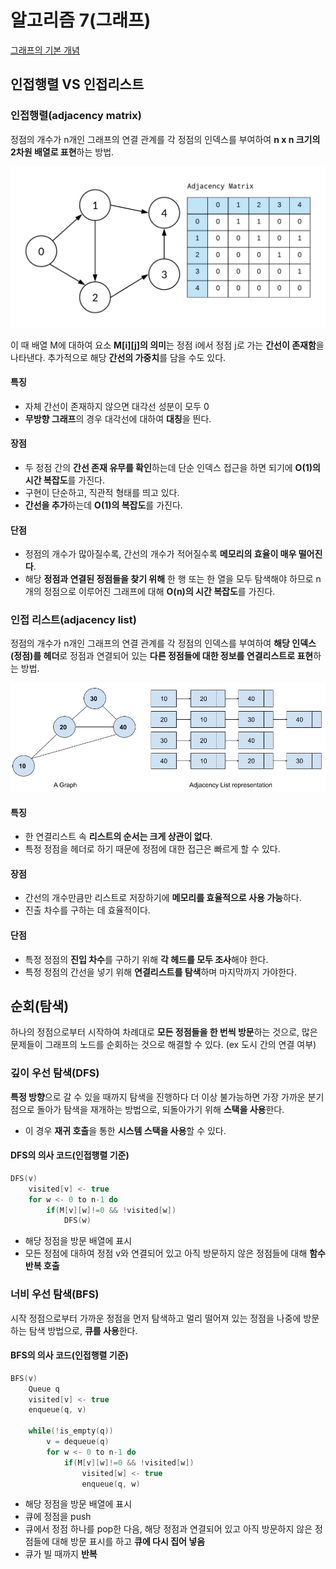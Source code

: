 # 알고리즘 7(그래프)

[그래프의 기본 개념]()

## 인접행렬 VS 인접리스트

### 인접행렬(adjacency matrix)

 정점의 개수가 n개인 그래프의 연결 관계를 각 정점의 인덱스를 부여하여 **n x n 크기의 2차원 배열로 표현**하는 방법.

![adjacent_matrix](https://github.com/presentnine/Algorithm/blob/master/Algorithm7/adjacent_matrix.png)

 이 때 배열 M에 대하여 요소 **M\[i]\[j]의 의미**는 정점 i에서 정점 j로 가는 **간선이 존재함**을 나타낸다. 추가적으로 해당 **간선의 가중치**를 담을 수도 있다.



#### 특징

* 자체 간선이 존재하지 않으면 대각선 성분이 모두 0
* **무방향 그래프**의 경우 대각선에 대하여 **대칭**을 띈다.

#### 장점

* 두 정점 간의 **간선 존재 유무를 확인**하는데 단순 인덱스 접근을 하면 되기에 **O(1)의 시간 복잡도**를 가진다.
* 구현이 단순하고, 직관적 형태를 띄고 있다.
* **간선을 추가**하는데 **O(1)의 복잡도**를 가진다.

#### 단점

* 정점의 개수가 많아질수록, 간선의 개수가 적어질수록 **메모리의 효율이 매우 떨어진다**.
* 해당 **정점과 연결된 정점들을 찾기 위해** 한 행 또는 한 열을 모두 탐색해야 하므로 n개의 정점으로 이루어진 그래프에 대해 **O(n)의 시간 복잡도**를 가진다.



### 인접 리스트(adjacency list)

 정점의 개수가 n개인 그래프의 연결 관계를 각 정점의 인덱스를 부여하여 **해당 인덱스(정점)를 헤더**로 정점과 연결되어 있는 **다른 정점들에 대한 정보를 연결리스트로 표현**하는 방법.

![adjacency_list](https://github.com/presentnine/Algorithm/blob/master/Algorithm7/adjacency_list.png)

#### 특징

* 한 연결리스트 속 **리스트의 순서는 크게 상관이 없다**.
* 특정 정점을 헤더로 하기 때문에 정점에 대한 접근은 빠르게 할 수 있다.

#### 장점

* 간선의 개수만큼만 리스트로 저장하기에 **메모리를 효율적으로 사용 가능**하다.
* 진출 차수를 구하는 데 효율적이다.

#### 단점

* 특정 정점의 **진입 차수**를 구하기 위해 **각 헤드를 모두 조사**해야 한다.
* 특정 정점의 간선을 넣기 위해 **연결리스트를 탐색**하며 마지막까지 가야한다.



## 순회(탐색)

 하나의 정점으로부터 시작하여 차례대로 **모든 정점들을 한 번씩 방문**하는 것으로, 많은 문제들이 그래프의 노드를 순회하는 것으로 해결할 수 있다. (ex 도시 간의 연결 여부)



### 깊이 우선 탐색(DFS)

 **특정 방향**으로 갈 수 있을 때까지 탐색을 진행하다 더 이상 불가능하면 가장 가까운 분기점으로 돌아가 탐색을 재개하는 방법으로, 되돌아가기 위해 **스택을 사용**한다.

* 이 경우 **재귀 호출**을 통한 **시스템 스택을 사용**할 수 있다.



#### DFS의 의사 코드(인접행렬 기준)

```c++
DFS(v)
    visited[v] <- true
    for w <- 0 to n-1 do
        if(M[v][w]!=0 && !visited[w])
            DFS(w)
```

* 해당 정점을 방문 배열에 표시
* 모든 정점에 대하여 정점 v와 연결되어 있고 아직 방문하지 않은 정점들에 대해 **함수 반복 호출**



### 너비 우선 탐색(BFS)

 시작 정점으로부터 가까운 정점을 먼저 탐색하고 멀리 떨어져 있는 정점을 나중에 방문하는 탐색 방법으로, **큐를 사용**한다.



#### BFS의 의사 코드(인접행렬 기준)

```c++
BFS(v)
    Queue q
    visited[v] <- true
    enqueue(q, v)
    
    while(!is_empty(q))
        v = dequeue(q)
        for w <- 0 to n-1 do
            if(M[v][w]!=0 && !visited[w])
                visited[w] <- true
                enqueue(q, w)
```

* 해당 정점을 방문 배열에 표시
* 큐에 정점을 push
* 큐에서 정점 하나를 pop한 다음, 해당 정점과 연결되어 있고 아직 방문하지 않은 정점들에 대해 방문 표시를 하고 **큐에 다시 집어 넣음**
* 큐가 빌 때까지 **반복**

